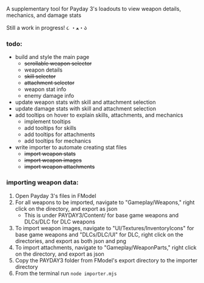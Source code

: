 A supplementary tool for Payday 3's loadouts to view weapon details, mechanics, and damage stats

Still a work in progress! ૮ ・ﻌ・ა

### todo:
- build and style the main page
  - ~~scrollable weapon selector~~
  - weapon details
  - ~~skill selector~~
  - ~~attachment selector~~
  - weapon stat info
  - enemy damage info
- update weapon stats with skill and attachment selection
- update damage stats with skill and attachment selection
- add tooltips on hover to explain skills, attachments, and mechanics
  - implement tooltips
  - add tooltips for skills
  - add tooltips for attachments
  - add tooltips for mechanics
- write importer to automate creating stat files
  - ~~import weapon stats~~
  - ~~import weapon images~~
  - ~~import weapon attachments~~

### importing weapon data:
1. Open Payday 3's files in FModel
2. For all weapons to be imported, navigate to "Gameplay/Weapons," right click on the directory, and export as json
    - This is under PAYDAY3/Content/ for base game weapons and DLCs/DLC for DLC weapons
3. To import weapon images, navigate to "UI/Textures/InventoryIcons" for base game weapons and "DLCs/DLC/UI" for DLC, right click on the directories, and export as both json and png
4. To import attachments, navigate to "Gameplay/WeaponParts," right click on the directory, and export as json
5. Copy the PAYDAY3 folder from FModel's export directory to the importer directory
6. From the terminal run `node importer.mjs`